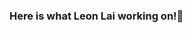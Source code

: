 ### Here is what Leon Lai working on!👋

<!--
**leonmflai/leonmflai** is a ✨ _special_ ✨ repository because its `README.md` (this file) appears on your GitHub profile.

Here are some ideas to get you started:

- 🔭 I’m currently working on ...Macroview Telecom Limited in Hong Kong. My primary interest of study and interest are networking related matters
- 🌱 I’m currently learning ...
- 👯 I’m looking to collaborate on ...
- 🤔 I’m looking for help with ...
- 💬 Ask me about ...Cisco Networking, SDN, SD-Access, ACI, DNA, EEM, DevNETS, Wi-Fi
- 📫 How to reach me: ...reach me via my medium portal
- 😄 Pronouns: ...
- ⚡ Fun fact: ...
-->
